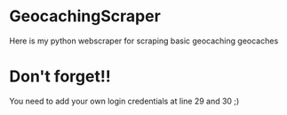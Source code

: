 # GeocachingScraper
Here is my python webscraper for scraping basic geocaching geocaches

# Don't forget!!
You need to add your own login credentials at line 29 and 30 ;)
